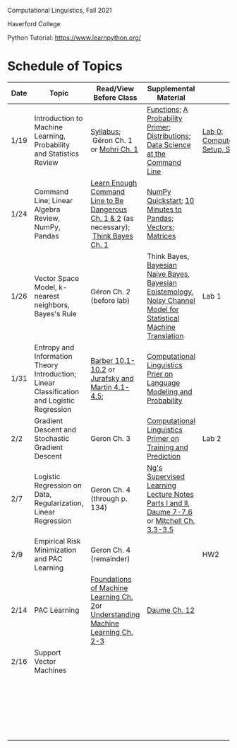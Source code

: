 Computational Linguistics, Fall 2021

Haverford College

Python Tutorial: https://www.learnpython.org/

# Schedule of Topics

| Date | Topic                                                        | Read/View Before Class                                       | Supplemental Material                                        |                                                   | Due                                                          |
| ---- | ------------------------------------------------------------ | ------------------------------------------------------------ | ------------------------------------------------------------ | ------------------------------------------------- | ------------------------------------------------------------ |
| 1/19 | Introduction to Machine Learning, Probability and Statistics Review | [Syllabus](syllabus.md);<br/> Géron Ch. 1 or [Mohri Ch. 1](https://cs.nyu.edu/~mohri/mlbook/) | [Functions](https://www.youtube.com/watch?v=MjeXZ7Ea89g); [A Probability Primer](https://www.sjsu.edu/faculty/gerstman/StatPrimer/probability.pdf); [Distributions](https://www.youtube.com/watch?v=qc5QewourIU&feature=youtu.be);<br/>[Data Science at the Command Line](https://datascienceatthecommandline.com/2e/) | [Lab 0: Computer/Remote Setup, SSH](labs/lab0.md) |                                                              |
| 1/24 | Command Line; Linear Algebra Review, NumPy, Pandas           | [Learn Enough Command Line to Be Dangerous Ch. 1 & 2](https://www.learnenough.com/command-line-tutorial/basics) (as necessary);<br/> [Think Bayes Ch. 1](https://allendowney.github.io/ThinkBayes2/) | [NumPy Quickstart](https://numpy.org/doc/stable/user/quickstart.html); [10 Minutes to Pandas](https://pandas.pydata.org/docs/user_guide/10min.html); [Vectors](https://www.youtube.com/watch?v=kXLGnrzw1zk); [Matrices](https://www.youtube.com/watch?v=kXLGnrzw1zk) |                                                   |                                                              |
| 1/26 | Vector Space Model, k-nearest neighbors, Bayes's Rule        | Géron Ch. 2 (before lab)                                     | Think Bayes, [Bayesian Naive Bayes](https://www.youtube.com/watch?v=CW9YGii1nSA), [Bayesian Epistemology](https://plato.stanford.edu/entries/epistemology-bayesian/), [Noisy Channel Model for Statistical Machine Translation](https://www.cl.uni-heidelberg.de/courses/ss15/smt/scribe4.pdf) | Lab 1                                             |                                                              |
| 1/31 | Entropy and Information Theory Introduction; Linear Classification and Logistic Regression | [Barber 10.1-10.2](http://web4.cs.ucl.ac.uk/staff/D.Barber/pmwiki/pmwiki.php?n=Brml.Online) or [Jurafsky and Martin 4.1-4.5](https://web.stanford.edu/~jurafsky/slp3/4.pdf);<br /> | [Computational Linguistics Prier on Language Modeling and Probability](https://piazza.com/class_profile/get_resource/ksysw5gb2e13q7/ktbthuoiq73op) |                                                   |                                                              |
| 2/2  | Gradient Descent and Stochastic Gradient Descent             | Geron Ch. 3                                                  | [Computational Linguistics Primer on Training and Prediction](https://piazza.com/class_profile/get_resource/ksysw5gb2e13q7/ktloan9xn1fnj) | Lab 2                                             | Lab 1;<br />Homework 1 (Friday)                              |
| 2/7  | Logistic Regression on Data, Regularization, Linear Regression | Geron Ch. 4  (through p. 134)<br />                          | [Ng's Supervised Learning Lecture Notes Parts I and II](https://see.stanford.edu/materials/aimlcs229/cs229-notes1.pdf), [Daume 7-7.6](http://ciml.info/dl/v0_99/ciml-v0_99-ch07.pdf) <br />or [Mitchell Ch. 3.3-3.5](https://www.cs.cmu.edu/~tom/mlbook/NBayesLogReg.pdf) |                                                   |                                                              |
| 2/9  | Empirical Risk Minimization and PAC Learning                 | Geron Ch. 4 (remainder)                                      |                                                              | HW2                                               | Lab 2 (Friday extension)                                     |
| 2/14 | PAC Learning                                                 | [Foundations of Machine Learning Ch. 2](https://cs.nyu.edu/~mohri/mlbook/)or [Understanding Machine Learning Ch. 2-3](https://www.cs.huji.ac.il/w~shais/UnderstandingMachineLearning/understanding-machine-learning-theory-algorithms.pdf) | [Daume Ch. 12](http://ciml.info/dl/v0_99/ciml-v0_99-ch12.pdf) |                                                   | [ERM/PAC Reading Questions](https://piazza.com/class_profile/get_resource/kyjd3meirsj4rs/kzge4hdhpyi4an) |
| 2/16 | Support Vector Machines                                      |                                                              |                                                              |                                                   | HW2                                                          |
|      |                                                              |                                                              |                                                              |                                                   |                                                              |
|      |                                                              |                                                              |                                                              |                                                   |                                                              |
|      |                                                              |                                                              |                                                              |                                                   |                                                              |
|      |                                                              |                                                              |                                                              |                                                   |                                                              |
|      |                                                              |                                                              |                                                              |                                                   |                                                              |
|      |                                                              |                                                              |                                                              |                                                   |                                                              |
|      |                                                              |                                                              |                                                              |                                                   |                                                              |
|      |                                                              |                                                              |                                                              |                                                   |                                                              |
|      |                                                              |                                                              |                                                              |                                                   |                                                              |
|      |                                                              |                                                              |                                                              |                                                   |                                                              |
|      |                                                              |                                                              |                                                              |                                                   |                                                              |
|      |                                                              |                                                              |                                                              |                                                   |                                                              |
|      |                                                              |                                                              |                                                              |                                                   |                                                              |
|      |                                                              |                                                              |                                                              |                                                   |                                                              |
|      |                                                              |                                                              |                                                              |                                                   |                                                              |
|      |                                                              |                                                              |                                                              |                                                   |                                                              |
|      |                                                              |                                                              |                                                              |                                                   |                                                              |
|      |                                                              |                                                              |                                                              |                                                   |                                                              |
|      |                                                              |                                                              |                                                              |                                                   |                                                              |
|      |                                                              |                                                              |                                                              |                                                   |                                                              |
|      |                                                              |                                                              |                                                              |                                                   |                                                              |
|      |                                                              |                                                              |                                                              |                                                   |                                                              |
|      |                                                              |                                                              |                                                              |                                                   |                                                              |
|      |                                                              |                                                              |                                                              |                                                   |                                                              |
